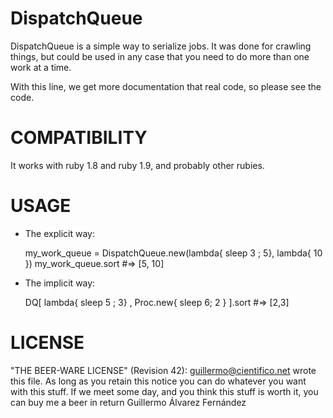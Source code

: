 DispatchQueue
=============

DispatchQueue is a simple way to serialize jobs. 
It was done for crawling things, but could be used in any case that you need to do more than one work at a time.

With this line, we get more documentation that real code, so please see the code.


COMPATIBILITY
=============

It works with ruby 1.8 and ruby 1.9, and probably other rubies.

USAGE
=====

* The explicit way:

    my_work_queue = DispatchQueue.new(lambda{ sleep 3 ; 5},  lambda{ 10 })
    my_work_queue.sort #=> [5, 10]

* The implicit way:

    DQ[ lambda{ sleep 5 ; 3} , Proc.new{ sleep 6; 2 } ].sort #=> [2,3]


LICENSE
=======

"THE BEER-WARE LICENSE" (Revision 42):
<guillermo@cientifico.net> wrote this file. As long as you retain this notice you
can do whatever you want with this stuff. If we meet some day, and you think
this stuff is worth it, you can buy me a beer in return Guillermo Álvarez Fernández
